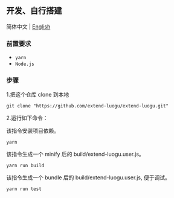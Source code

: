 ## 开发、自行搭建

简体中文 | [English](./build.en.md)

### 前置要求
- `yarn`
- `Node.js`

### 步骤
1.把这个仓库 clone 到本地

```
git clone "https://github.com/extend-luogu/extend-luogu.git"
```

2.运行如下命令：

该指令安装项目依赖。
```
yarn
```

该指令生成一个 minify 后的 build/extend-luogu.user.js。
```
yarn run build
```

该指令生成一个 bundle 后的 build/extend-luogu.user.js, 便于调试。
```
yarn run test
```
